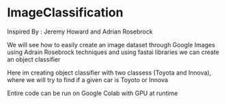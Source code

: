 # ImageClassification
Inspired By : Jeremy Howard and Adrian Rosebrock

We will see how to easily create an image dataset through Google Images using Adrain Rosebrock techniques and using fastai libraries we can create an object classifier

Here im creating object classifier with two classess (Toyota and Innova), where we will try to find if a given car is Toyoto or Innova

Entire code can be run on Google Colab with GPU at runtime

